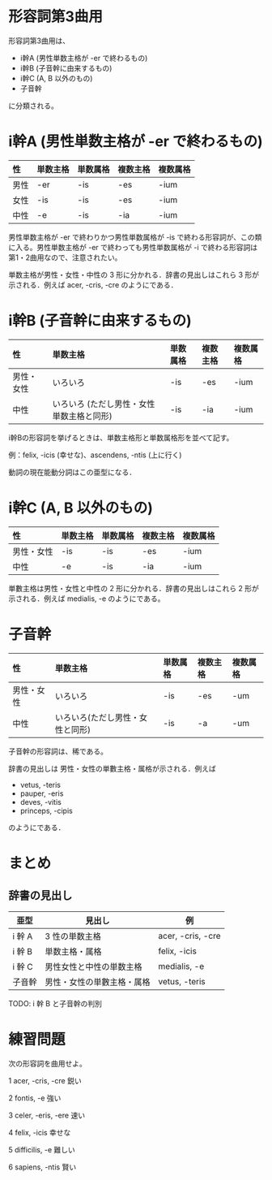 形容詞第3曲用
===

形容詞第3曲用は、

- i幹A (男性単数主格が -er で終わるもの)
- i幹B (子音幹に由来するもの)
- i幹C (A, B 以外のもの)
- 子音幹

に分類される。

# i幹A (男性単数主格が -er で終わるもの)

|性|単数主格|単数属格|複数主格|複数属格|
|:---|:---|:---|:---|:---|
|男性|-er|-is|-es|-ium|
|女性|-is|-is|-es|-ium|
|中性|-e|-is|-ia|-ium|

男性単数主格が -er で終わりかつ男性単数属格が -is で終わる形容詞が、この類に入る。男性単数主格が -er で終わっても男性単数属格が -i で終わる形容詞は第1・2曲用なので、注意されたい。

単数主格が男性・女性・中性の 3 形に分かれる．辞書の見出しはこれら 3 形が示される．例えば acer, -cris, -cre のようにである．

# i幹B (子音幹に由来するもの)

|性|単数主格|単数属格|複数主格|複数属格|
|:---|:---|:---|:---|:---|
|男性・女性|いろいろ|-is|-es|-ium|
|中性|いろいろ (ただし男性・女性単数主格と同形)|-is|-ia|-ium|

i幹Bの形容詞を挙げるときは、単数主格形と単数属格形を並べて記す。

例：felix, -icis (幸せな)、ascendens, -ntis (上に行く)

動詞の現在能動分詞はこの亜型になる．

# i幹C (A, B 以外のもの)

|性|単数主格|単数属格|複数主格|複数属格|
|:---|:---|:---|:---|:---|
|男性・女性|-is|-is|-es|-ium|
|中性|-e|-is|-ia|-ium|

単數主格は男性・女性と中性の 2 形に分かれる．辞書の見出しはこれら 2 形が示される．例えば medialis, -e のようにである。

# 子音幹

|性|単数主格|単数属格|複数主格|複数属格|
|:---|:---|:---|:---|:---|
|男性・女性|いろいろ|-is|-es|-um|
|中性|いろいろ(ただし男性・女性と同形)|-is|-a|-um|

子音幹の形容詞は、稀である。

辞書の見出しは 男性・女性の単數主格・属格が示される．例えば

- vetus, -teris
- pauper, -eris
- deves, -vitis
- princeps, -cipis

のようにである．

# まとめ

## 辞書の見出し

|亜型|見出し|例|
|---|---|---|
|i 幹 A|3 性の単数主格|acer, -cris, -cre|
|i 幹 B|単数主格・属格|felix, -icis|
|i 幹 C|男性女性と中性の単数主格|medialis, -e|
|子音幹|男性・女性の単數主格・属格|vetus, -teris|

TODO: i 幹 B と子音幹の判別

# 練習問題

次の形容詞を曲用せよ。

1 acer, -cris, -cre 鋭い

2 fontis, -e 強い

3 celer, -eris, -ere 速い

4 felix, -icis 幸せな

5 difficilis, -e 難しい

6 sapiens, -ntis 賢い
